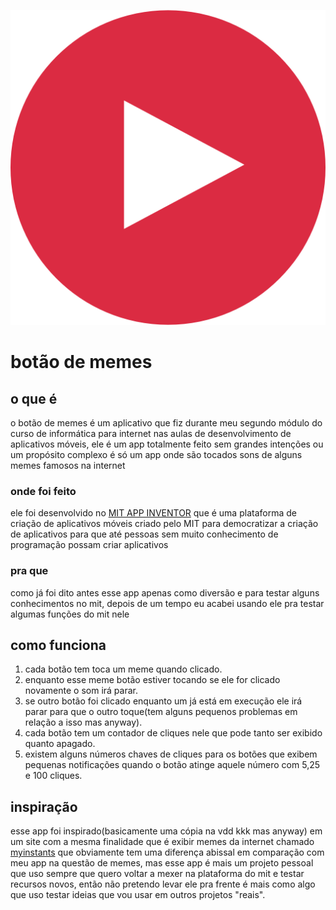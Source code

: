 ![botão_de_meme](https://github.com/Lvdstr/botao_de_memes/blob/main/Play.png)
# botão de memes
## o que é 
o botão de memes é um aplicativo que fiz durante meu segundo módulo do curso de informática para internet nas aulas de desenvolvimento de aplicativos móveis, ele é um app totalmente feito sem grandes intenções ou um propósito complexo é só um app onde são tocados sons de alguns memes famosos na internet 

### onde foi feito
ele foi desenvolvido no [MIT APP INVENTOR](https://appinventor.mit.edu/) que é uma plataforma de criação de aplicativos móveis criado pelo MIT para democratizar a criação de aplicativos para que até pessoas sem muito  conhecimento de programação possam criar aplicativos

### pra que
como já foi dito antes esse app apenas como diversão e para testar alguns conhecimentos no mit, depois de um tempo eu acabei usando ele pra testar algumas funções do mit nele

## como funciona
1. cada botão tem toca um meme quando clicado.
2. enquanto esse meme botão estiver tocando se ele for clicado novamente o som irá parar.
3. se outro botão foi clicado enquanto um já está em execução ele irá parar para que o outro toque(tem alguns pequenos problemas em relação a isso mas anyway).
4. cada botão tem um contador de cliques nele que pode tanto ser exibido quanto apagado.
5. existem alguns números chaves de cliques para os botões que exibem pequenas notificações quando o botão atinge aquele número com 5,25 e 100 cliques.

## inspiração
esse app foi inspirado(basicamente uma cópia na vdd kkk mas anyway) em um site com a mesma finalidade que é exibir memes da internet chamado [myinstants](https://www.myinstants.com/pt/index/br/?utm_source=webapp&utm_medium=direct&utm_campaign=direct)
que obviamente tem uma diferença abissal em comparação com meu app na questão de memes, mas esse app é mais um projeto pessoal que uso sempre que quero voltar a mexer na plataforma do mit e testar recursos novos, então não pretendo levar ele pra frente é mais como algo que uso testar ideias que vou usar em outros projetos "reais".
